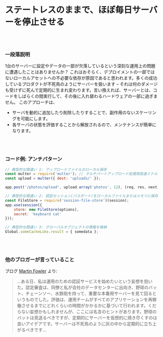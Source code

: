 # ステートレスのままで、ほぼ毎日サーバーを停止させる

<br/><br/>

### 一段落説明

1台のサーバーに設定やデータの一部が欠落しているという深刻な運用上の問題に遭遇したことはありませんか？ これはおそらく、デプロイメントの一部ではないローカルアセットへの不必要な依存が原因であると思われます。多くの成功しているプロダクトが不死鳥のようにサーバーを扱います – それは何のダメージも受けずに死んで定期的に生まれ変わります。言い換えれば、サーバーとは、コードをしばらくの間実行して、その後に入れ替わるハードウェアの一部に過ぎません。
このアプローチは、

- サーバを動的に追加したり削除したりすることで、副作用のないスケーリングを可能にします。
- 各サーバの状態を評価することから解放されるので、メンテナンスが簡単になります。

<br/><br/>

### コード例: アンチパターン

```javascript
// 典型的な間違い 1: アップロードファイルのローカル保存
const multer = require('multer'); // マルチパートアップロード処理用高速ミドルウェア
const upload = multer({ dest: 'uploads/' });

app.post('/photos/upload', upload.array('photos', 12), (req, res, next) => {});

// 典型的な間違い 2: 認証セッション(パスポート)をローカルファイルまたはメモリに保存する
const FileStore = require('session-file-store')(session);
app.use(session({
    store: new FileStore(options),
    secret: 'keyboard cat'
}));

// 典型的な間違い 3: グローバルオブジェクトの情報を格納
Global.someCacheLike.result = { somedata };
```

<br/><br/>

### 他のブロガーが言っていること

ブログ [Martin Fowler](https://martinfowler.com/bliki/PhoenixServer.html) より:
> ...ある日、私は運用のための認証サービスを始めたいという妄想を抱いた。認定審査は、同僚と私が会社のデータセンターに出向き、野球のバット、チェーンソー、水鉄砲を持って、重要な本番用サーバーを見て回るというものでした。評価は、運用チームがすべてのアプリケーションを再稼働させるまでにどれくらいの時間がかかるかに基づいて行われます。くだらない妄想かもしれませんが、ここには名言のヒントがあります。野球のバットは見送るべきですが、定期的にサーバーを仮想的に焼き尽くすのは良いアイデアです。サーバーは不死鳥のように灰の中から定期的に立ち上がるべきです...

<br/><br/>
